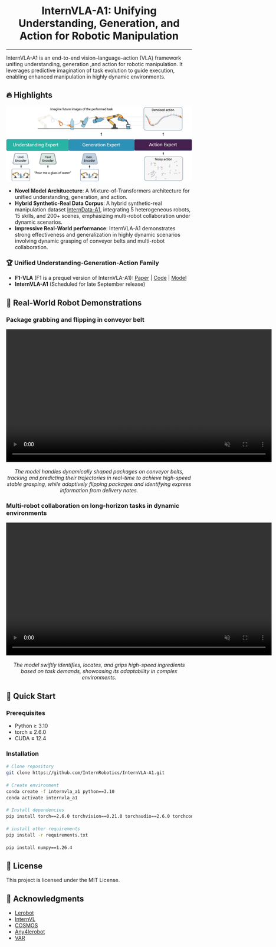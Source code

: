<div align="center">

# InternVLA-A1: Unifying Understanding, Generation, and Action for Robotic Manipulation​

</div>

---

InternVLA-A1 is an end-to-end vision–language–action (VLA) framework unifing understanding, generation ,and action for robotic manipulation. It leverages predictive imagination of task evolution to guide execution, enabling enhanced manipulation in highly dynamic environments. 

## :fire: Highlights <a name="high"></a>
<img width="1000" alt="seer" src="assets/internvla_a1_framework.jpg">

- **Novel Model Archituecture**: A Mixture-of-Transformers architecture for unified understanding, generation, and action.
- **Hybrid Synthetic-Real Data Corpus**: A hybrid synthetic-real manipulation dataset [InternData-A1](https://huggingface.co/datasets/InternRobotics/InternData-A1), integrating 5 heterogeneous robots, 15 skills, and 200+ scenes, emphasizing multi-robot collaboration under dynamic scenarios.
- **Impressive Real-World performance**: InternVLA-A1 demonstrates strong effectiveness and generalization in highly dynamic scenarios involving dynamic grasping of conveyor belts and multi-robot collaboration.

### 🏆 **Unified Understanding-Generation-Action Family**

- **F1-VLA** (F1 is a prequel version of InternVLA-A1): [Paper](https://arxiv.org/abs/2509.06951) | [Code](https://github.com/InternRobotics/F1-VLA) | [Model](https://huggingface.co/InternRobotics/F1-VLA)
- **InternVLA-A1** (Scheduled for late September release)

## 🤖 Real-World Robot Demonstrations

### **Package grabbing and flipping in conveyor belt**
<div align="center">
    <video src="https://github.com/user-attachments/assets/c7d8989c-be14-428e-b498-d02dc1fc1475"
         controls autoplay muted playsinline loop width="720"></video>
  <p><em>The model handles dynamically shaped packages on conveyor belts, tracking and predicting their trajectories in real-time to achieve high-speed stable grasping, while adaptively flipping packages and identifying express information from delivery notes.</em></p>
</div>


### **Multi-robot collaboration on long-horizon tasks in dynamic environments**
<div align="center">
      <video src="https://github.com/user-attachments/assets/c438ff8a-4536-45b3-9117-e210c36ba8a0"
         controls autoplay muted playsinline loop width="720"></video>
  <p><em>The model swiftly identifies, locates, and grips high-speed ingredients based on task demands, showcasing its adaptability in complex environments.</em></p>
</div>


## 🚀 Quick Start

### **Prerequisites**
- Python ≥ 3.10
- torch ≥ 2.6.0
- CUDA ≥ 12.4

### **Installation**
```bash
# Clone repository
git clone https://github.com/InternRobotics/InternVLA-A1.git

# Create environment
conda create -f internvla_a1 python==3.10
conda activate internvla_a1

# Install dependencies
pip install torch==2.6.0 torchvision==0.21.0 torchaudio==2.6.0 torchcodec==0.2.1 --index-url https://download.pytorch.org/whl/cu124

# install other requirements
pip install -r requirements.txt

pip install numpy==1.26.4
```

## 📄 License

This project is licensed under the MIT License.

## 🙏 Acknowledgments

- [Lerobot](https://github.com/huggingface/lerobot)
- [InternVL](https://github.com/OpenGVLab/InternVL)
- [COSMOS](https://github.com/nvidia-cosmos)
- [Any4lerobot](https://github.com/Tavish9/any4lerobot/)
- [VAR](https://github.com/FoundationVision/VAR)
